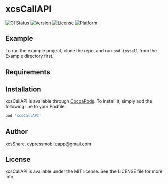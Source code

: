 # xcsCallAPI

[![CI Status](http://img.shields.io/travis/xcsShare/xcsCallAPI.svg?style=flat)](https://travis-ci.org/xcsShare/xcsCallAPI)
[![Version](https://img.shields.io/cocoapods/v/xcsCallAPI.svg?style=flat)](http://cocoapods.org/pods/xcsCallAPI)
[![License](https://img.shields.io/cocoapods/l/xcsCallAPI.svg?style=flat)](http://cocoapods.org/pods/xcsCallAPI)
[![Platform](https://img.shields.io/cocoapods/p/xcsCallAPI.svg?style=flat)](http://cocoapods.org/pods/xcsCallAPI)

## Example

To run the example project, clone the repo, and run `pod install` from the Example directory first.

## Requirements

## Installation

xcsCallAPI is available through [CocoaPods](http://cocoapods.org). To install
it, simply add the following line to your Podfile:

```ruby
pod 'xcsCallAPI'
```

## Author

xcsShare, cypressmobileapp@gmail.com

## License

xcsCallAPI is available under the MIT license. See the LICENSE file for more info.
